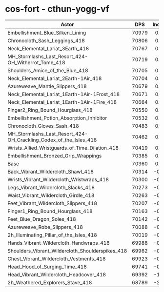 # cos-fort - cthun-yogg-vf
| Actor | DPS | Increase |
|---|:---:|:---:|
|Embellishment_Blue_Silken_Lining|70979|0.88%|
|Chronocloth_Sash_Leggings_418|70806|0.63%|
|Neck_Elemental_Lariat_3Earth_418|70767|0.58%|
|MH_Stormlashs_Last_Resort_424-OH_Witherrot_Tome_418|70719|0.51%|
|Shoulders_Amice_of_the_Blue_418|70705|0.49%|
|Neck_Elemental_Lariat_2Earth-1Air_418|70704|0.49%|
|Azureweave_Mantle_Slippers_418|70679|0.45%|
|Neck_Elemental_Lariat_1Earth-1Air-1Frost_418|70671|0.44%|
|Neck_Elemental_Lariat_1Earth-1Air-1Fire_418|70664|0.43%|
|Finger2_Ring_Bound_Hourglass_418|70550|0.27%|
|Embellishment_Potion_Absorption_Inhibitor|70532|0.24%|
|Chronocloth_Gloves_Sash_418|70483|0.17%|
|MH_Stormlashs_Last_Resort_424-OH_Crackling_Codex_of_the_Isles_418|70462|0.14%|
|Wrists_Allied_Wristguards_of_Time_Dilation_418|70419|0.08%|
|Embellishment_Bronzed_Grip_Wrappings|70385|0.04%|
|Base|70360|0.00%|
|Back_Vibrant_Wildercloth_Shawl_418|70314|-0.07%|
|Wrists_Vibrant_Wildercloth_Wristwraps_418|70300|-0.09%|
|Legs_Vibrant_Wildercloth_Slacks_418|70273|-0.12%|
|Waist_Vibrant_Wildercloth_Girdle_418|70263|-0.14%|
|Feet_Vibrant_Wildercloth_Slippers_418|70207|-0.22%|
|Finger1_Ring_Bound_Hourglass_418|70163|-0.28%|
|Feet_Blue_Dragon_Soles_418|70142|-0.31%|
|Azureweave_Robe_Slippers_418|70088|-0.39%|
|2h_Illuminating_Pillar_of_the_Isles_418|70019|-0.48%|
|Hands_Vibrant_Wildercloth_Handwraps_418|69988|-0.53%|
|Shoulders_Vibrant_Wildercloth_Shoulderspikes_418|69962|-0.57%|
|Chest_Vibrant_Wildercloth_Vestments_418|69923|-0.62%|
|Head_Hood_of_Surging_Time_418|69741|-0.88%|
|Head_Vibrant_Wildercloth_Headcover_418|69392|-1.38%|
|2h_Weathered_Explorers_Stave_418|68789|-2.23%|
